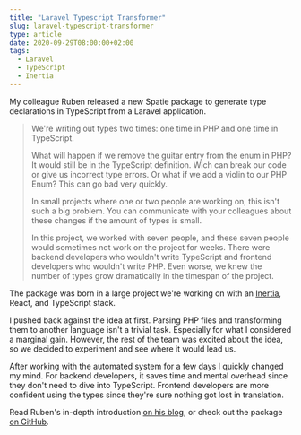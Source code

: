 ```yaml
---
title: "Laravel Typescript Transformer"
slug: laravel-typescript-transformer
type: article
date: 2020-09-29T08:00:00+02:00
tags:
  - Laravel
  - TypeScript
  - Inertia
---
```


My colleague Ruben released a new Spatie package to generate type declarations in TypeScript from a Laravel application.

<!--more-->

> We're writing out types two times: one time in PHP and one time in TypeScript.
>
> What will happen if we remove the guitar entry from the enum in PHP? It would still be in the TypeScript definition. Wich can break our code or give us incorrect type errors. Or what if we add a violin to our PHP Enum? This can go bad very quickly.
>
> In small projects where one or two people are working on, this isn't such a big problem. You can communicate with your colleagues about these changes if the amount of types is small.
>
> In this project, we worked with seven people, and these seven people would sometimes not work on the project for weeks. There were backend developers who wouldn't write TypeScript and frontend developers who wouldn't write PHP. Even worse, we knew the number of types grow dramatically in the timespan of the project.

The package was born in a large project we're working on with an [Inertia](https://inertiajs.com), React, and TypeScript stack.

I pushed back against the idea at first. Parsing PHP files and transforming them to another language isn't a trivial task. Especially for what I considered a marginal gain. However, the rest of the team was excited about the idea, so we decided to experiment and see where it would lead us.

After working with the automated system for a few days I quickly changed my mind. For backend developers, it saves time and mental overhead since they don't need to dive into TypeScript. Frontend developers are more confident using the types since they're sure nothing got lost in translation.

Read Ruben's in-depth introduction [on his blog](https://rubenvanassche.com/typing-your-frontend-from-the-backend/), or check out the package [on GitHub](https://github.com/spatie/laravel-typescript-transformer).
